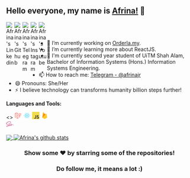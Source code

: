 ## Hello everyone, my name is [Afrina!](https://github.com/afrinajafri) 👋

<!-- <p align="left"> <img src="https://komarev.com/ghpvc/?username=afrinajr&label=Views&color=blue&style=plastic" alt="afrinajr" /> </p> -->
 
<a href="https://www.linkedin.com/in/nur-afrina-8089a81a8/">
  <img align="left" alt="Afrina's Linkedin" width="22px" src="https://cdn.jsdelivr.net/npm/simple-icons@v3/icons/linkedin.svg" />
</a>
<a href="https://github.com/afrinajafri">
  <img align="left" alt="Afrina's Github" width="22px" src="https://cdn.jsdelivr.net/npm/simple-icons@v3/icons/github.svg" />
</a>
<a href="https://t.me/afrinajr">
  <img align="left" alt="Afrina's Telegram" width="22px" src="https://cdn.jsdelivr.net/npm/simple-icons@v3/icons/telegram.svg" />
</a>
<a href="https://instagram.com/afrinajr/">
  <img align="left" alt="Afrina's Instagram" width="22px" src="https://cdn.jsdelivr.net/npm/simple-icons@v3/icons/instagram.svg" />
</a>

<a href="https://www.youtube.com/channel/UC0idiSzSkJpJ0WNimfzakwg">
  <img align="left" alt="Afrina's Youtube" width="22px" src="https://cdn.jsdelivr.net/npm/simple-icons@v3/icons/youtube.svg" />
</a>

<br/>
<br/>


- 🔭 I’m currently working on [Orderla.my](https://orderla.my/).
- 🌱 I’m currently learning more about ReactJS.  
- 💬 I'm currently second year student of UiTM Shah Alam, Bachelor of Information Systems (Hons.) Information Systems Engineering.
- 📫 How to reach me: [Telegram - @afrinajr](https://t.me/afrinajr) 
- 😄 Pronouns: She/Her
- ⚡ I believe technology can transforms humanity billion steps further!


**Languages and Tools:**  

<>
<code><img height="20" src="https://raw.githubusercontent.com/github/explore/80688e429a7d4ef2fca1e82350fe8e3517d3494d/topics/laravel/laravel.png"></code>
<code><img height="20" src="https://raw.githubusercontent.com/github/explore/80688e429a7d4ef2fca1e82350fe8e3517d3494d/topics/react/react.png"></code> 
<code><img height="20" src="https://raw.githubusercontent.com/github/explore/80688e429a7d4ef2fca1e82350fe8e3517d3494d/topics/javascript/javascript.png"></code> 
<code><img height="20" src="https://raw.githubusercontent.com/github/explore/80688e429a7d4ef2fca1e82350fe8e3517d3494d/topics/firebase/firebase.png"></code>     
<code><img height="20" src="https://raw.githubusercontent.com/github/explore/80688e429a7d4ef2fca1e82350fe8e3517d3494d/topics/sass/sass.png"></code>    

<a href="https://github.com/afrinajafri">
  <img align="center" src="https://github-readme-stats.vercel.app/api/top-langs/?username=afrinajafri&theme=dark&hide_langs_below=1" />
</a>
<a href="https://github.com/afrinajafri">
 <img align="center" src="https://github-readme-stats.vercel.app/api?username=afrinajafri&show_icons=true&theme=dark&line_height=27" alt="Afrina's github stats"/>
</a>  

<div align="center">

### Show some ❤️ by starring some of the repositories!
### Do follow me, it means a lot :)

</div>
